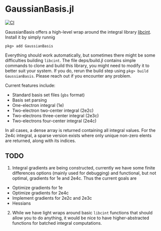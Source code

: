# GaussianBasis.jl
[![CI](https://github.com/FermiQC/GaussianBasis.jl/actions/workflows/CI.yml/badge.svg)](https://github.com/FermiQC/GaussianBasis.jl/actions/workflows/CI.yml)

GaussianBasis offers a high-level wrap around the integral library [libcint](https://github.com/sunqm/libcint). Install it by simply runnig

```
pkg> add GaussianBasis
```

Everything should work automatically, but sometimes there might be some difficulties building `libcint`. The file deps/build.jl contains simple commands to clone and build this library, you might need to modify it to better suit your system. If you do, rerun the build step using `pkg> build GaussianBasis`. Please reach out if you encounter any problem.

Current features include:

- Standard basis set files (`gbs` format)
- Basis set parsing 
- One-electron integral (1e)
- Two-electron two-center integral (2e2c)
- Two-electrons three-center integral (2e3c)
- Two-electrons four-center integral (2e4c)

In all cases, a dense array is returned containing all integral values. For the 2e4c integral, a sparse version exists where only unique non-zero elents are returned, along with its indices. 

## TODO

1) Integral gradients are being constructed, currently we have some finite differences options (mainly used for debugging) and functional, but not optimal, gradients for 1e and 2e4c. Thus the current goals are

- Optimize gradients for 1e
- Optimize gradients for 2e4c
- Implement gradients for 2e2c and 2e3c
- Hessians

2) While we have light wraps around basic `libcint` functions that should allow you to do anything, it would be nice to have higher-abstracted functions for batched integral computations.
